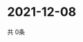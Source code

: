 # 2021-12-08
  共 0条

  <!-- BEGIN -->
  <!-- 最后更新时间Wed Dec 08 2021 19:02:54 GMT+0000 (Coordinated Universal Time) -->
  
  <!-- END -->
  
  